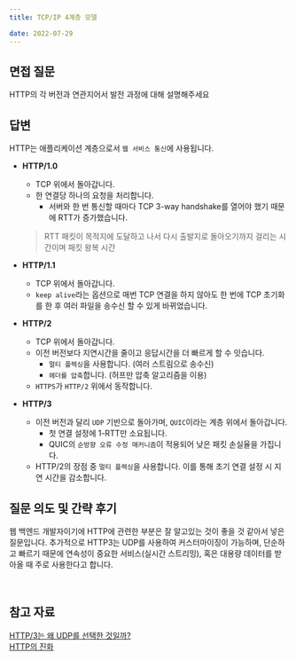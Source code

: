 ```yaml
---
title: TCP/IP 4계층 모델

date: 2022-07-29
---
```


## 면접 질문

HTTP의 각 버전과 연관지어서 발전 과정에 대해 설명해주세요
<br />

## 답변

HTTP는 애플리케이션 계층으로서 `웹 서비스 통신`에 사용됩니다.
<br />

-   **HTTP/1.0**

    -   TCP 위에서 돌아갑니다.
    -   한 연결당 하나의 요청을 처리합니다.
        -   서버와 한 번 통신할 때마다 TCP 3-way handshake를 열어야 했기 때문에 RTT가 증가했습니다.

    > RTT
    > 패킷이 목적지에 도달하고 나서 다시 출발지로 돌아오기까지 걸리는 시간이며 패킷 왕복 시간

-   **HTTP/1.1**
    -   TCP 위에서 돌아갑니다.
    -   `keep alive`라는 옵션으로 매번 TCP 연결을 하지 않아도 한 번에 TCP 초기화를 한 후 여러 파일을 송수신 할 수 있게 바뀌었습니다.
-   **HTTP/2**
    -   TCP 위에서 돌아갑니다.
    -   이전 버전보다 지연시간을 줄이고 응답시간을 더 빠르게 할 수 잇습니다.
        -   `멀티 플렉싱`을 사용합니다. (여러 스트림으로 송수신)
        -   `헤더를 압축`합니다. (허프만 압축 알고리즘을 이용)
    -   `HTTPS`가 `HTTP/2` 위에서 동작합니다.
-   **HTTP/3**
    -   이전 버전과 달리 `UDP` 기반으로 돌아가며, `QUIC`이라는 계층 위에서 돌아갑니다.
        -   첫 연결 설정에 1-RTT만 소요됩니다.
        -   QUIC의 `순방향 오류 수정 매커니즘`이 적용되어 낮은 패킷 손실율을 가집니다.
    -   HTTP/2의 장점 중 `멀티 플렉싱`을 사용합니다. 이를 통해 초기 연결 설정 시 지연 시간을 감소합니다.
        <br />

## 질문 의도 및 간략 후기

웹 백엔드 개발자이기에 HTTP에 관련한 부분은 잘 알고있는 것이 좋을 것 같아서 넣은 질문입니다.
추가적으로 HTTP3는 UDP를 사용하여 커스터마이징이 가능하며, 단순하고 빠르기 때문에 연속성이 중요한 서비스(실시간 스트리밍), 혹은 대용량 데이터를 받아올 때 주로 사용한다고 합니다.

<br />

## 참고 자료

[HTTP/3는 왜 UDP를 선택한 것일까?](https://evan-moon.github.io/2019/10/08/what-is-http3/) <br />
[HTTP의 진화](https://developer.mozilla.org/ko/docs/Web/HTTP/Basics_of_HTTP/Evolution_of_HTTP)
